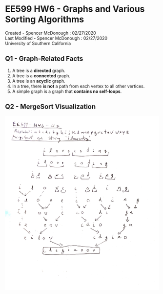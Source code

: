 # EE599 HW6 - Graphs and Various Sorting Algorithms

Created - Spencer McDonough : 02/27/2020<br>
Last Modified - Spencer McDonough : 02/27/2020<br>
University of Southern California

## Q1 - Graph-Related Facts
1. A tree is a **directed** graph.
2. A tree is a **connected** graph.
3. A tree is an **acyclic** graph.
4. In a tree, there **is not** a path from each vertex to all other vertices.
5. A simple graph is a graph that **contains no self-loops**.

## Q2 - MergeSort Visualization
![A visualization of MergeSort on the string 'ilovecoding'](ee599-hw6-q2-mergesort.png)
